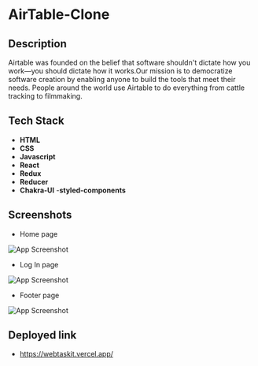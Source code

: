 # AirTable-Clone

## Description
Airtable was founded on the belief that software shouldn't dictate how you work—you should dictate how it works.Our mission is to democratize software creation by enabling anyone to build the tools that meet their needs. People around the world use Airtable to do everything from cattle tracking to filmmaking.

## Tech Stack

- **HTML**
- **CSS**
- **Javascript**
- **React**
- **Redux**
- **Reducer**
- **Chakra-UI**
-**styled-components**




## Screenshots

- Home page

![App Screenshot](https://cdn-images-1.medium.com/max/883/1*gywia1qOma2BiV0W-liWJg.jpeg)

- Log In page

![App Screenshot](https://cdn-images-1.medium.com/max/883/1*QHIWdzHQqMPuM1ES2qud-Q.jpeg)

- Footer page

![App Screenshot](https://cdn-images-1.medium.com/max/883/1*u5GI50WwwqKFy5u_W49i0w.jpeg)


## Deployed link
- https://webtaskit.vercel.app/
